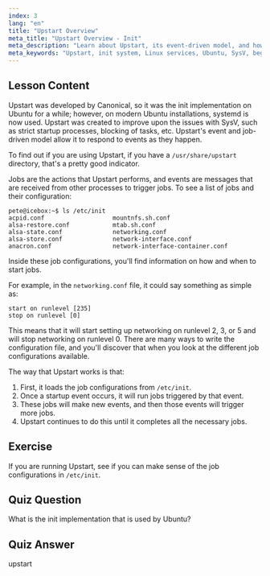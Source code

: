 ```yaml
---
index: 3
lang: "en"
title: "Upstart Overview"
meta_title: "Upstart Overview - Init"
meta_description: "Learn about Upstart, its event-driven model, and how it manages services in Linux. Understand Upstart job configurations and its role as an init system."
meta_keywords: "Upstart, init system, Linux services, Ubuntu, SysV, beginner tutorial, Linux guide"
---
```


## Lesson Content

Upstart was developed by Canonical, so it was the init implementation on Ubuntu for a while; however, on modern Ubuntu installations, systemd is now used. Upstart was created to improve upon the issues with SysV, such as strict startup processes, blocking of tasks, etc. Upstart's event and job-driven model allow it to respond to events as they happen.

To find out if you are using Upstart, if you have a `/usr/share/upstart` directory, that's a pretty good indicator.

Jobs are the actions that Upstart performs, and events are messages that are received from other processes to trigger jobs. To see a list of jobs and their configuration:

```plaintext
pete@icebox:~$ ls /etc/init
acpid.conf                   mountnfs.sh.conf
alsa-restore.conf            mtab.sh.conf
alsa-state.conf              networking.conf
alsa-store.conf              network-interface.conf
anacron.conf                 network-interface-container.conf
```

Inside these job configurations, you'll find information on how and when to start jobs.

For example, in the `networking.conf` file, it could say something as simple as:

```plaintext
start on runlevel [235]
stop on runlevel [0]
```

This means that it will start setting up networking on runlevel 2, 3, or 5 and will stop networking on runlevel 0. There are many ways to write the configuration file, and you'll discover that when you look at the different job configurations available.

The way that Upstart works is that:

1. First, it loads the job configurations from `/etc/init`.
2. Once a startup event occurs, it will run jobs triggered by that event.
3. These jobs will make new events, and then those events will trigger more jobs.
4. Upstart continues to do this until it completes all the necessary jobs.

## Exercise

If you are running Upstart, see if you can make sense of the job configurations in `/etc/init`.

## Quiz Question

What is the init implementation that is used by Ubuntu?

## Quiz Answer

upstart
